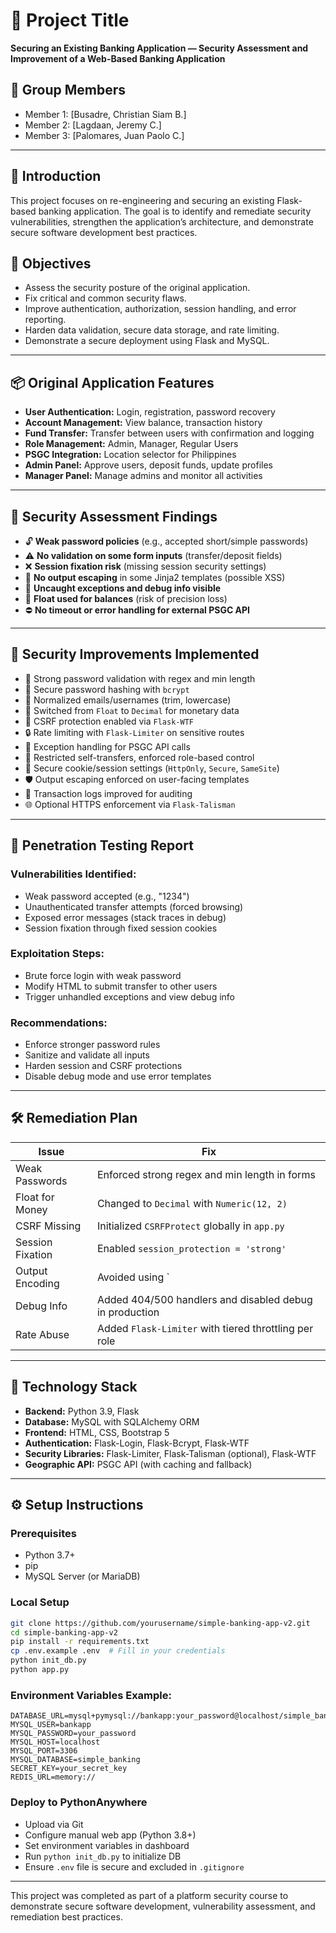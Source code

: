 # 📌 Project Title
**Securing an Existing Banking Application — Security Assessment and Improvement of a Web-Based Banking Application**

## 👥 Group Members
- Member 1: [Busadre, Christian Siam B.]
- Member 2: [Lagdaan, Jeremy C.]
- Member 3: [Palomares, Juan Paolo C.]

---

## 🧾 Introduction
This project focuses on re-engineering and securing an existing Flask-based banking application. The goal is to identify and remediate security vulnerabilities, strengthen the application’s architecture, and demonstrate secure software development best practices.

## 🎯 Objectives
- Assess the security posture of the original application.
- Fix critical and common security flaws.
- Improve authentication, authorization, session handling, and error reporting.
- Harden data validation, secure data storage, and rate limiting.
- Demonstrate a secure deployment using Flask and MySQL.

---

## 📦 Original Application Features
- **User Authentication:** Login, registration, password recovery
- **Account Management:** View balance, transaction history
- **Fund Transfer:** Transfer between users with confirmation and logging
- **Role Management:** Admin, Manager, Regular Users
- **PSGC Integration:** Location selector for Philippines
- **Admin Panel:** Approve users, deposit funds, update profiles
- **Manager Panel:** Manage admins and monitor all activities

---

## 🧪 Security Assessment Findings
- 🔓 **Weak password policies** (e.g., accepted short/simple passwords)
- ⚠️ **No validation on some form inputs** (transfer/deposit fields)
- ❌ **Session fixation risk** (missing session security settings)
- 🚫 **No output escaping** in some Jinja2 templates (possible XSS)
- 🐛 **Uncaught exceptions and debug info visible**
- 💾 **Float used for balances** (risk of precision loss)
- ⛔ **No timeout or error handling for external PSGC API**

---

## 🔐 Security Improvements Implemented
- 🔑 Strong password validation with regex and min length
- 🔐 Secure password hashing with `bcrypt`
- 🧹 Normalized emails/usernames (trim, lowercase)
- 🧱 Switched from `Float` to `Decimal` for monetary data
- 🧼 CSRF protection enabled via `Flask-WTF`
- 🔒 Rate limiting with `Flask-Limiter` on sensitive routes
- 🧯 Exception handling for PSGC API calls
- 📛 Restricted self-transfers, enforced role-based control
- 🧰 Secure cookie/session settings (`HttpOnly`, `Secure`, `SameSite`)
- 🛡 Output escaping enforced on user-facing templates
- 🧪 Transaction logs improved for auditing
- 🌐 Optional HTTPS enforcement via `Flask-Talisman`

---

## 🧨 Penetration Testing Report
### Vulnerabilities Identified:
- Weak password accepted (e.g., "1234")
- Unauthenticated transfer attempts (forced browsing)
- Exposed error messages (stack traces in debug)
- Session fixation through fixed session cookies

### Exploitation Steps:
- Brute force login with weak password
- Modify HTML to submit transfer to other users
- Trigger unhandled exceptions and view debug info

### Recommendations:
- Enforce stronger password rules
- Sanitize and validate all inputs
- Harden session and CSRF protections
- Disable debug mode and use error templates

---

## 🛠 Remediation Plan
| Issue | Fix |
|------|-----|
| Weak Passwords | Enforced strong regex and min length in forms |
| Float for Money | Changed to `Decimal` with `Numeric(12, 2)` |
| CSRF Missing | Initialized `CSRFProtect` globally in `app.py` |
| Session Fixation | Enabled `session_protection = 'strong'` |
| Output Encoding | Avoided using `|safe`, used `|e` and defaults |
| Debug Info | Added 404/500 handlers and disabled debug in production |
| Rate Abuse | Added `Flask-Limiter` with tiered throttling per role |

---

## 🧱 Technology Stack
- **Backend:** Python 3.9, Flask
- **Database:** MySQL with SQLAlchemy ORM
- **Frontend:** HTML, CSS, Bootstrap 5
- **Authentication:** Flask-Login, Flask-Bcrypt, Flask-WTF
- **Security Libraries:** Flask-Limiter, Flask-Talisman (optional), Flask-WTF
- **Geographic API:** PSGC API (with caching and fallback)

---

## ⚙️ Setup Instructions

### Prerequisites
- Python 3.7+
- pip
- MySQL Server (or MariaDB)

### Local Setup
```bash
git clone https://github.com/yourusername/simple-banking-app-v2.git
cd simple-banking-app-v2
pip install -r requirements.txt
cp .env.example .env  # Fill in your credentials
python init_db.py
python app.py
```

### Environment Variables Example:
```
DATABASE_URL=mysql+pymysql://bankapp:your_password@localhost/simple_banking
MYSQL_USER=bankapp
MYSQL_PASSWORD=your_password
MYSQL_HOST=localhost
MYSQL_PORT=3306
MYSQL_DATABASE=simple_banking
SECRET_KEY=your_secret_key
REDIS_URL=memory://
```

### Deploy to PythonAnywhere
- Upload via Git
- Configure manual web app (Python 3.8+)
- Set environment variables in dashboard
- Run `python init_db.py` to initialize DB
- Ensure `.env` file is secure and excluded in `.gitignore`

---

This project was completed as part of a platform security course to demonstrate secure software development, vulnerability assessment, and remediation best practices.